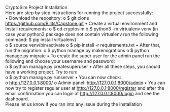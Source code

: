 CryptoSim Project Installation<br />
Here are step by step instructions for running the project successfully:<br />
• Download the repository:
o $ git clone https://github.com/Bilits/Capstone.git
• Create a virtual environment and Install requirements:
o $ cd cryptosim
o $ python3 -m virtualenv venv (in case your python3 package does not contain
virtualenv run the following command: $ pip install virtualenv)<br />
o $ source venv/bin/activate
o $ pip install -r requirements.txt
• After that, run the migration:
o $ python manage.py makemigrations
o $ python manage.py migrate
• To create the super user for the admin panel run the following and choose your
username and password:<br />
o $ python manage.py createsuperuser
• After all these steps, you should have a working project. Try to run:<br />
o $ python manage.py runserver
• You can now check:<br />
o http://127.0.0.1:8000/
o Admin panel: http://127.0.0.1:8000/admin
• You can now try to register regular user at http://127.0.0.1:8000/register and after the<br />
email confirmation you can login at http://127.0.0.1:8000/login and see the dashboard.<br />
Please let us know if you ran into any issue during the installation<br />